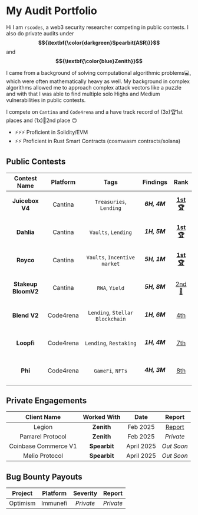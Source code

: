 # My Audit Portfolio

Hi I am `rscodes`, a web3 security researcher competing in public contests. I also do private audits under **$${\textbf{\color{darkgreen}Spearbit(ASR)}}$$** and **$${\textbf{\color{blue}Zenith}}$$**

I came from a background of solving computational algorithmic problems💻, which were often mathematically heavy as well. My background in complex algorithms allowed me to approach complex attack vectors like a puzzle and with that I was able to find multiple solo Highs and Medium vulnerabilities in public contests.

I compete on `Cantina` and `Code4rena` and a have track record of (3x)🏆1st places and (1x)🥈2nd place 🙃
  * ⚡⚡⚡ Proficient in Solidity/EVM 
  * ⚡⚡ Proficient in Rust Smart Contracts (cosmwasm contracts/solana)

## Public Contests

| Contest Name | Platform | Tags | Findings | Rank |
|:------------:|:--------:|:----:|:--------:|:----:|
| **Juicebox V4**| Cantina | `Treasuries`, <br>`Lending` | <h5>6H, 4M</h5> | **[1st 🏆](https://cantina.xyz/competitions/8d7bdfb9-cf19-4294-95d0-763af5d425b4/leaderboard)** |
| **Dahlia** | Cantina | `Vaults`, `Lending` | <h5>1H, 5M</h5> | **[1st 🏆](https://cantina.xyz/competitions/691ce303-f137-437a-bf34-aef87dfe983b/leaderboard)** |
| **Royco** | Cantina | `Vaults`, `Incentive market` | <h5>5H, 1M</h5> | **[1st 🏆](https://cantina.xyz/competitions/fadb5a8f-e39c-4a6b-89f6-a03858bb8602/leaderboard)** |
| **Stakeup<br>BloomV2** | Cantina | `RWA`, `Yield` | <h5>5H, 8M</h5> | [2nd 🥈](https://cantina.xyz/competitions/61087007-c7e9-4c4e-9d90-4e118933fecf/leaderboard) |
| **Blend V2** | Code4rena | `Lending`, `Stellar Blockchain` | <h5>1H, 6M</h5> | [4th](https://code4rena.com/audits/2025-02-blend-v2-audit-certora-formal-verification) |
| **Loopfi** | Code4rena | `Lending`, `Restaking` | <h5>1H, 4M</h5> | [7th](https://code4rena.com/audits/2024-07-loopfi) |
| **Phi** | Code4rena | `GameFi`, `NFTs` | <h5>4H, 3M</h5> | [8th](https://code4rena.com/audits/2024-08-phi) |

## Private Engagements
| Client Name | Worked With | Date | Report |
|:-----------:|:-----------:|:----:|:------:|
| Legion | **Zenith** | Feb 2025 | [Report](https://github.com/rscodes21/Audit-Portfolio/blob/main/Legion%20-%20Zenith%20Audit%20Report.pdf) |
| Parrarel Protocol | **Zenith** | Feb 2025 | _Private_ |
| Coinbase Commerce V1 | **Spearbit** | April 2025 | _Out Soon_ |
| Melio Protocol | **Spearbit** | April 2025 | _Out Soon_ |

## Bug Bounty Payouts
| Project | Platform | Severity | Report |
|:-------:|:--------:|:--------:|:------:|
| Optimism | Immunefi | _Private_ | _Private_ |
